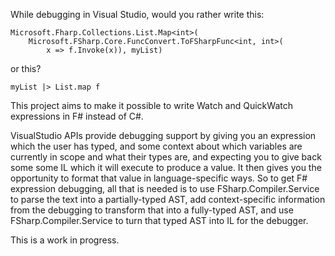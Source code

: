 While debugging in Visual Studio, would you rather write this:

```
Microsoft.Fharp.Collections.List.Map<int>(
    Microsoft.FSharp.Core.FuncConvert.ToFSharpFunc<int, int>(
        x => f.Invoke(x)), myList)
```

or this?

```
myList |> List.map f
```

This project aims to make it possible to write Watch and QuickWatch expressions
in F# instead of C#.

VisualStudio APIs provide debugging support by giving you an expression which 
the user has typed, and some context about which variables are currently in 
scope and what their types are, and expecting you to give back some some IL
which it will execute to produce a value. It then gives you the opportunity
to format that value in language-specific ways. So to get F# expression 
debugging, all that is needed is to use FSharp.Compiler.Service to parse the
text into a partially-typed AST, add context-specific information from the 
debugging to transform that into a fully-typed AST, and use 
FSharp.Compiler.Service to turn that typed AST into IL for the debugger.

This is a work in progress.
